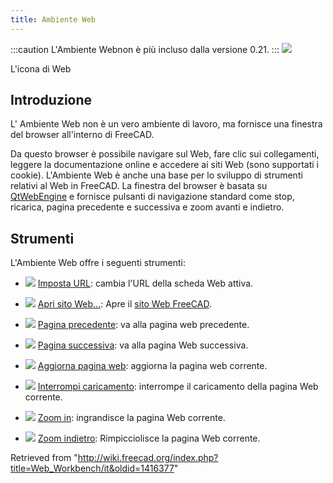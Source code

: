 ```yaml
---
title: Ambiente Web
---
```


:::caution
L'Ambiente Webnon è più incluso dalla versione 0.21.
:::
![](/images/Workbench_Web.svg)

L'icona di Web

## Introduzione

L' Ambiente Web non è un vero ambiente di lavoro, ma fornisce una finestra del browser all'interno di FreeCAD.

Da questo browser è possibile navigare sul Web, fare clic sui collegamenti, leggere la documentazione online e accedere ai siti Web (sono supportati i cookie). L'Ambiente Web è anche una base per lo sviluppo di strumenti relativi al Web in FreeCAD. La finestra del browser è basata su [QtWebEngine](https://wiki.qt.io/QtWebEngine) e fornisce pulsanti di navigazione standard come stop, ricarica, pagina precedente e successiva e zoom avanti e indietro.

## Strumenti

L'Ambiente Web offre i seguenti strumenti:

- ![](/images/Web_BrowserSetURL.svg) [Imposta URL](/index.php?title=Web_BrowserSetURL/it&action=edit&redlink=1 "Web BrowserSetURL/it (page does not exist)"): cambia l'URL della scheda Web attiva.

- ![](/images/Web_OpenWebsite.svg) [Apri sito Web...](/index.php?title=Web_OpenWebsite/it&action=edit&redlink=1 "Web OpenWebsite/it (page does not exist)"): Apre il [sito Web FreeCAD](https://freecadweb.org).

- ![](/images/Web_BrowserBack.svg) [Pagina precedente](/index.php?title=Web_BrowserBack/it&action=edit&redlink=1 "Web BrowserBack/it (page does not exist)"): va alla pagina web precedente.

- ![](/images/Web_BrowserNext.svg) [Pagina successiva](/index.php?title=Web_BrowserNext/it&action=edit&redlink=1 "Web BrowserNext/it (page does not exist)"): va alla pagina Web successiva.

- ![](/images/Web_BrowserRefresh.svg) [Aggiorna pagina web](/index.php?title=Web_BrowserRefresh/it&action=edit&redlink=1 "Web BrowserRefresh/it (page does not exist)"): aggiorna la pagina web corrente.

- ![](/images/Web_BrowserStop.svg) [Interrompi caricamento](/index.php?title=Web_BrowserStop/it&action=edit&redlink=1 "Web BrowserStop/it (page does not exist)"): interrompe il caricamento della pagina Web corrente.

- ![](/images/Web_BrowserZoomIn.svg) [Zoom in](/index.php?title=Web_BrowserZoomIn/it&action=edit&redlink=1 "Web BrowserZoomIn/it (page does not exist)"): ingrandisce la pagina Web corrente.

- ![](/images/Web_BrowserZoomOut.svg) [Zoom indietro](/index.php?title=Web_BrowserZoomOut/it&action=edit&redlink=1 "Web BrowserZoomOut/it (page does not exist)"): Rimpicciolisce la pagina Web corrente.

Retrieved from "<http://wiki.freecad.org/index.php?title=Web_Workbench/it&oldid=1416377>"
